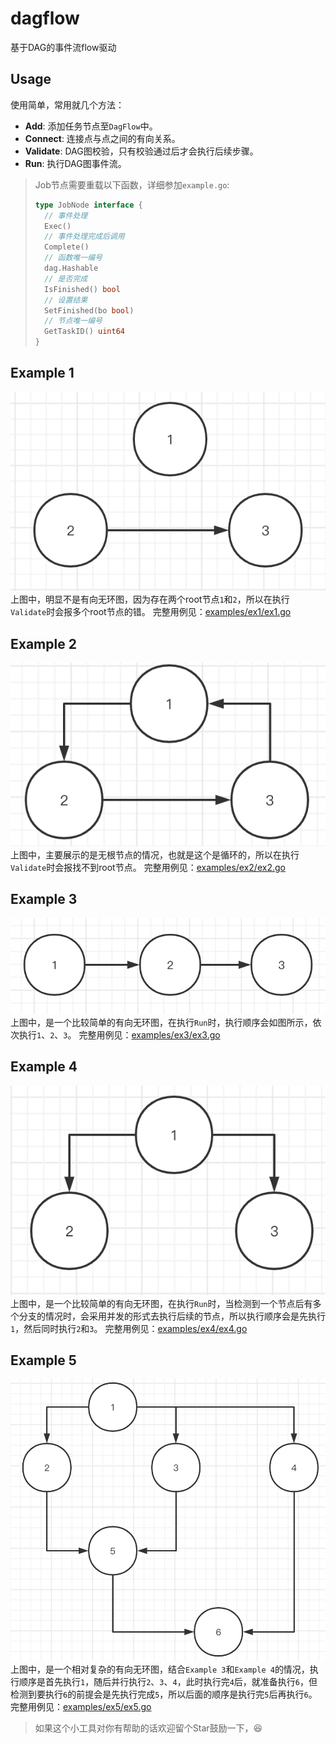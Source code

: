 # dagflow
基于DAG的事件流flow驱动

## Usage
使用简单，常用就几个方法：
- **Add**: 添加任务节点至`DagFlow`中。
- **Connect**: 连接点与点之间的有向关系。
- **Validate**: DAG图校验，只有校验通过后才会执行后续步骤。
- **Run**: 执行DAG图事件流。

> Job节点需要重载以下函数，详细参加`example.go`:
> ```Go
>type JobNode interface {
>	// 事件处理
>	Exec()
>	// 事件处理完成后调用
>	Complete()
>	// 函数唯一编号
>	dag.Hashable
>	// 是否完成
>	IsFinished() bool
>	// 设置结果
>	SetFinished(bo bool)
>	// 节点唯一编号
>	GetTaskID() uint64
>}
> ```

## Example 1
![example1](examples/ex1/ex1.png)
上图中，明显不是有向无环图，因为存在两个root节点`1`和`2`，所以在执行`Validate`时会报多个root节点的错。
完整用例见：[examples/ex1/ex1.go](examples/ex1/ex1.go)

## Example 2
![example2](examples/ex2/ex2.png)
上图中，主要展示的是无根节点的情况，也就是这个是循环的，所以在执行`Validate`时会报找不到root节点。
完整用例见：[examples/ex2/ex2.go](examples/ex2/ex2.go)

## Example 3
![example3](examples/ex3/ex3.png)
上图中，是一个比较简单的有向无环图，在执行`Run`时，执行顺序会如图所示，依次执行`1`、`2`、`3`。
完整用例见：[examples/ex3/ex3.go](examples/ex3/ex3.go)

## Example 4
![example4](examples/ex4/ex4.png)
上图中，是一个比较简单的有向无环图，在执行`Run`时，当检测到一个节点后有多个分支的情况时，会采用并发的形式去执行后续的节点，所以执行顺序会是先执行`1`，然后同时执行`2`和`3`。
完整用例见：[examples/ex4/ex4.go](examples/ex4/ex4.go)

## Example 5
![example5](examples/ex5/ex5.png)
上图中，是一个相对复杂的有向无环图，结合`Example 3`和`Example 4`的情况，执行顺序是首先执行`1`，随后并行执行`2`、`3`、`4`，此时执行完`4`后，就准备执行`6`，但检测到要执行`6`的前提会是先执行完成`5`，所以后面的顺序是执行完`5`后再执行`6`。
完整用例见：[examples/ex5/ex5.go](examples/ex5/ex5.go)


> 如果这个小工具对你有帮助的话欢迎留个Star鼓励一下，😆